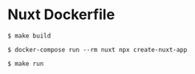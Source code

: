 # Nuxt Dockerfile

```
$ make build

$ docker-compose run --rm nuxt npx create-nuxt-app

$ make run
```
